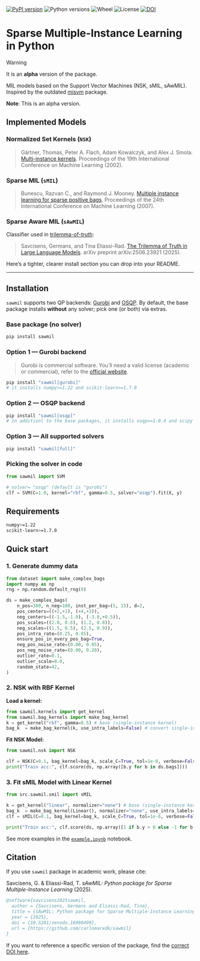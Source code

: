 [![PyPI version](https://img.shields.io/pypi/v/sawmil.svg)](https://pypi.org/project/sawmil/)
![Python versions](https://img.shields.io/pypi/pyversions/sawmil.svg)
![Wheel](https://img.shields.io/pypi/wheel/sawmil.svg)
![License](https://img.shields.io/pypi/l/sawmil.svg)
[![DOI](https://zenodo.org/badge/1046623935.svg)](https://doi.org/10.5281/zenodo.16990499)

# Sparse Multiple-Instance Learning in Python
> [!Warning]
>
> It is an **alpha** version of the package.

MIL models based on the Support Vector Machines (NSK, sMIL, sAwMIL).
Inspired by the outdated [misvm](https://github.com/garydoranjr/misvm) package.

**Note**: This is an alpha version.

## Implemented Models

### Normalized Set Kernels (`NSK`)

> Gärtner, Thomas, Peter A. Flach, Adam Kowalczyk, and Alex J. Smola. [Multi-instance kernels](https://dl.acm.org/doi/10.5555/645531.656014). Proceedings of the 19th International Conference on Machine Learning (2002).

### Sparse MIL (`sMIL`)

> Bunescu, Razvan C., and Raymond J. Mooney. [Multiple instance learning for sparse positive bags](https://dl.acm.org/doi/10.1145/1273496.1273510). Proceedings of the 24th International Conference on Machine Learning (2007).

### Sparse Aware MIL (`sAwMIL`)

Classifier used in [trilemma-of-truth](https://github.com/carlomarxdk/trilemma-of-truth):
> Savcisens, Germans, and Tina Eliassi-Rad. [The Trilemma of Truth in Large Language Models](https://arxiv.org/abs/2506.23921). arXiv preprint arXiv:2506.23921 (2025).

Here’s a tighter, clearer install section you can drop into your README.

---

## Installation

`sawmil` supports two QP backends: [Gurobi](https://gurobi.com) and [OSQP](https://osqp.org/).
By default, the base package installs **without** any solver; pick one (or both) via extras.

### Base package (no solver)

```bash
pip install sawmil
```

### Option 1 — Gurobi backend

> Gurobi is commercial software. You’ll need a valid license (academic or commercial), refer to the [official website](https://gurobi.com).

```bash
pip install "sawmil[gurobi]"
# it installs numpy>=1.22 and scikit-learn>=1.7.0
```

### Option 2 — OSQP backend

```bash
pip install "sawmil[osqp]"
# in additionl to the base packages, it installs osqp>=1.0.4 and scipy
```

### Option 3 — All supported solvers

```bash
pip install "sawmil[full]"
```

### Picking the solver in code

```python
from sawmil import SVM

# solver= "osqp" (default is "gurobi")
clf = SVM(C=1.0, kernel="rbf", gamma=0.5, solver="osqp").fit(X, y)
```

## Requirements

```bash
numpy>=1.22
scikit-learn>=1.7.0
```

## Quick start

### 1. Generate dummy data

``` python
from dataset import make_complex_bags
import numpy as np
rng = np.random.default_rng(0)

ds = make_complex_bags(
    n_pos=300, n_neg=100, inst_per_bag=(5, 15), d=2,
    pos_centers=((+2,+1), (+4,+3)),
    neg_centers=((-1.5,-1.0), (-3.0,+0.5)),
    pos_scales=((2.0, 0.6), (1.2, 0.8)),
    neg_scales=((1.5, 0.5), (2.5, 0.9)),
    pos_intra_rate=(0.25, 0.85),
    ensure_pos_in_every_pos_bag=True,
    neg_pos_noise_rate=(0.00, 0.05),
    pos_neg_noise_rate=(0.00, 0.20),
    outlier_rate=0.1,
    outlier_scale=8.0,
    random_state=42,
)
```

### 2. NSK with RBF Kernel

**Load a kernel:**

```python
from sawmil.kernels import get_kernel
from sawmil.bag_kernels import make_bag_kernel
k = get_kernel("rbf", gamma=0.5) # base (single-instance kernel)
bag_k  = make_bag_kernel(k, use_intra_labels=False) # convert single-instance kernel to bagged kernel
```

**Fit NSK Model:**

```python
from sawmil.nsk import NSK

clf = NSK(C=0.1, bag_kernel=bag_k, scale_C=True, tol=1e-8, verbose=False).fit(ds, None)
print("Train acc:", clf.score(ds, np.array([b.y for b in ds.bags])))
```

### 3. Fit sMIL Model with Linear Kernel

```python
from src.sawmil.smil import sMIL

k = get_kernel("linear", normalizer="none") # base (single-instance kernel)
bag_k  = make_bag_kernel(Linear(), normalizer="none", use_intra_labels=False)
clf = sMIL(C=0.1, bag_kernel=bag_k, scale_C=True, tol=1e-6, verbose=False).fit(ds, None)

print("Train acc:", clf.score(ds, np.array([1 if b.y > 0 else -1 for b in ds.bags])))
```

See more examples in the [`example.ipynb`](https://github.com/carlomarxdk/sawmil/blob/main/example.ipynb) notebook.

## Citation

If you use `sawmil` package in academic work, please cite:

Savcisens, G. & Eliassi-Rad, T. *sAwMIL: Python package for Sparse Multiple-Instance Learning* (2025).

```bibtex
@software{savcisens2025sawmil,
  author = {Savcisens, Germans and Eliassi-Rad, Tina},
  title = {sAwMIL: Python package for Sparse Multiple-Instance Learning},
  year = {2025},
  doi = {10.5281/zenodo.16990499},
  url = {https://github.com/carlomarxdk/sawmil}
}
```

If you want to reference a specific version of the package, find the [correct DOI here](https://doi.org/10.5281/zenodo.16990499).
